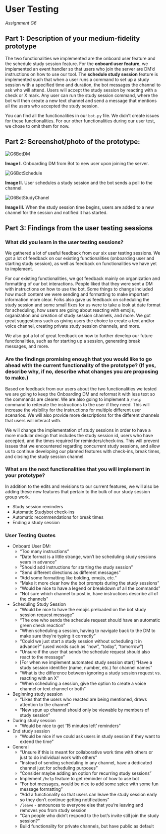 # User Testing
_Assignment G6_

## Part 1: Description of your medium-fidelity prototype

The two functionalities we implemented are the onboard user feature and the schedule study session feature. For the **onboard user feature**, we implemented an event handler so that users who join the server are DM’d instructions on how to use our tool. The **schedule study session** feature is implemented such that when a user runs a command to set up a study session with a specified time and duration, the bot messages the channel to ask who will attend. Users will accept the study session by reacting with a check or X mark. Any user can run the study session command, where the bot will then create a new text channel and send a message that mentions all the users who accepted the study session.

You can find all the functionalities in our ```bot.py``` file. We didn’t create issues for these functionalities. For our other functionalities during our user test, we chose to omit them for now.

## Part 2: Screenshot/photo of the prototype:

![G6BotDM](/LALA/images/G6/G6BotDM.JPG)

**Image I.** Onboarding DM from Bot to new user upon joining the server.

![G6BotSchedule](/LALA/images/G6/G6BotSchedule.PNG)

**Image II.** User schedules a study session and the bot sends a poll to the channel.

![G6BotStudyChanel](/LALA/images/G6/G6BotStudyChanel.PNG)

**Image III.** When the study session time begins, users are added to a new channel for the session and notified it has started.

## Part 3: Findings from the user testing sessions

### What did you learn in the user testing sessions?

We gathered a lot of useful feedback from our six user testing sessions. We got a lot of feedback on our existing functionalities (onboarding user and starting study session), as well as feedback on functionalities we have yet to implement.

For our existing functionalities, we got feedback mainly on organization and formatting of our bot interactions. People liked that they were sent a DM with instructions on how to use the bot. Some things to change included how much content we were sending and formatting to make important information more clear. Folks also gave us feedback on scheduling the study session and some small fixes for us were to take a look at date format for scheduling, how users are going about reacting with emojis, organization and creation of study session channels, and more. We got great suggestions such as giving users the choice to create a text and/or voice channel, creating private study session channels, and more.

We also got a lot of great feedback on how to further develop our future functionalities, such as for starting up a session, generating break messages, and more. 

### Are the findings promising enough that you would like to go ahead with the current functionality of the prototype? (If yes, describe why, if no, describe what changes you are proposing to make.)

Based on feedback from our users about the two functionalities we tested we are going to keep the Onboarding DM and reformat it with less text so the commands are clearer. We are also going to implement a ```/help``` command to reiterate the instructions to the user if they need. This will increase the visibility for the instructions for multiple different user scenarios. We will also provide more descriptions for the different channels that users will interact with.

We will change the implementation of study sessions in order to have a more modular design that includes the study session id, users who have accepted, and the times required for reminders/check-ins. This will prevent issues that we encountered regarding concurrent study sessions, and allow us to continue developing our planned features with check-ins, break times, and closing the study session channel.

### What are the next functionalities that you will implement in your prototype?

In addition to the edits and revisions to our current features, we will also be adding these new features that pertain to the bulk of our study session group work.

* Study session reminders
* Automatic Studybot check-ins
* Automatic recommendations for break times
* Ending a study session

### User Testing Quotes
- Onboard User DM:
  - “Too many instructions”
  - “Date format is a little strange, won’t be scheduling study sessions years in advance”
  - “Should add instructions for starting the study session”
  - “Send different directions as different messages”
  - “Add some formatting like bolding, emojis, etc.”
  - “Make it more clear how the bot prompts during the study sessions”
  - “Would be nice to have a legend or breakdown of all the commands”
  - “Not sure which channel to post in, have instructions describe all of the channels”
- Scheduling Study Session
  - “Would be nice to have the emojis preloaded on the bot study session request message”
  - “The one who sends the schedule request should have an automatic green check reaction”
  - “When scheduling a session, having to navigate back to the DM to make sure they’re typing it correctly”
  - “Could we just start a study session without scheduling it in advance?” (used words such as “now”, “today”, “tomorrow”)
  - “Unsure if the user that sends the schedule request should also react to the message”
  - [For when we implement automated study session start] “Have a study session identifier (name, number, etc.) for channel names”
  - “What is the difference between ignoring a study session request vs. reacting with an X”
  - “When scheduling a session, give the option to create a voice channel or text channel or both”
- Beginning study session
  - “Likes that the users who reacted are being mentioned, draws attention to the channel”
  - “New spun up channel should only be viewable by members of study session”
- During study session
  - “Would be nice to get ‘15 minutes left’ reminders”
- End study session
  - “Would be nice if we could ask users in study session if they want to extend the time”
- General
  - “Unsure if this is meant for collaborative work time with others or just to do individual work with others”
  - “Instead of sending scheduling in any channel, have a dedicated channel just for scheduling purposes”
  - “Consider maybe adding an option for recurring study sessions”
  - Implement ```/help``` feature to get reminder of how to use bot
  - “For bot messages, would be nice to add some spice with some fun message formatting”
  - “Add a functionality so that users can leave the study session early so they don’t continue getting notifications”
  - ```/leave``` - announces to everyone else that you’re leaving and removes you from study session
  - “Can people who didn’t respond to the bot’s invite still join the study session?”
  - Build functionality for private channels, but have public as default

